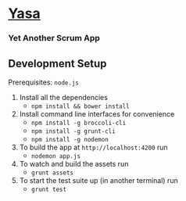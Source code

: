 # [Yasa](http://yasa.bessey.io)
###  Yet Another Scrum App

## Development Setup

Prerequisites: `node.js`

1. Install all the dependencies
    - `npm install && bower install`
2. Install command line interfaces for convenience
    - `npm install -g broccoli-cli`
    - `npm install -g grunt-cli`
    - `npm install -g nodemon`
3. To build the app at `http://localhost:4200` run
    - `nodemon app.js`
4. To watch and build the assets run
    - `grunt assets`
5. To start the test suite up (in another terminal) run
    - `grunt test`
